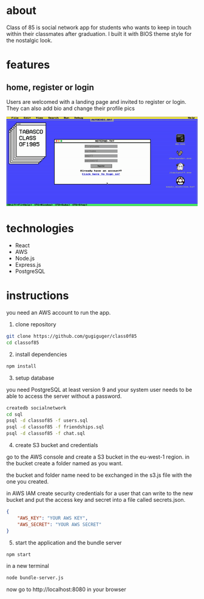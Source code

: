 # about

Class of 85 is social network app for students who wants to keep in touch within their classmates after graduation. I built it with BIOS theme style for the nostalgic look.

# features

## home, register or login

Users are welcomed with a landing page and invited to register or login. They can also add bio and change their profile pics

![classof85 gif](./src/assets/classof85.gif)

# technologies

-   React
-   AWS
-   Node.js
-   Express.js
-   PostgreSQL

# instructions

you need an AWS account to run the app.

1.  clone repository

```bash
git clone https://github.com/gugiguger/class0f85
cd classof85
```

2.  install dependencies

```bash
npm install
```

3.  setup database

you need PostgreSQL at least version 9 and your system user needs to be able to access the server without a password.

```bash
createdb socialnetwork
cd sql
psql -d classof85 -f users.sql
psql -d classof85 -f friendships.sql
psql -d classof85 -f chat.sql
```

4.  create S3 bucket and credentials

go to the AWS console and create a S3 bucket in the eu-west-1 region. in the bucket create a folder named as you want.

the bucket and folder name need to be exchanged in the s3.js file with the one you created.

in AWS IAM create security credentials for a user that can write to the new bucket and put the access key and secret into a file called secrets.json.

```json
{
    "AWS_KEY": "YOUR AWS KEY",
    "AWS_SECRET": "YOUR AWS SECRET"
}
```

5.  start the application and the bundle server

```bash
npm start
```

in a new terminal

```bash
node bundle-server.js
```

now go to http://localhost:8080 in your browser
